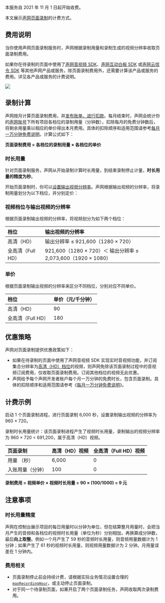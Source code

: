 <div class="alert note"> 本服务自 2021 年 11 月 1 日起开始收费。</div>

本文展示[声网页面录制](https://docs.agora.io/cn/cloud-recording/cloud_recording_webpage_mode?platform=RESTful)的计费方式。

## 费用说明

当你使用声网页面录制服务时，声网根据录制用量和录制生成的视频分辨率收取页面录制费用。

如果你在待录制的页面中使用了[声网音视频 SDK](https://docs.agora.io/cn/Interactive%20Broadcast/product_live?platform=Web)、[声网互动白板 SDK](https://docs.agora.io/cn/whiteboard/product_whiteboard?platform=Web) 或[声网云信令 SDK](https://docs.agora.io/cn/Real-time-Messaging/product_rtm?platform=Web) 等其他声网产品或服务，除页面录制费用外，还需要计算该产品或服务的费用。详见各产品或服务的计费说明。

![](https://web-cdn.agora.io/docs-files/1683358060072)

## 录制计算

声网按月计算页面录制费用，并[发布账单、进行扣款](https://docs.agora.io/cn/InteractiveBroadcast/faq/billing_account)。每月结束时，声网会统计你的[声网账号](https://docs.agora.io/cn/Agora%20Platform/get_appid_token?platform=All%20Platforms#创建-agora-账号)下所有项目各档位的录制用量（分钟数），扣除每月的免费分钟数后，将剩余用量乘以相应的单价得出本月费用。具体的扣除顺序和适用范围请参考[每月一万分钟免费说明](https://docs.agora.io/cn/Interactive%20Broadcast/faq/billing_free)。计算公式如下：

**页面录制费用 = 各档位的录制用量 × 各档位的单价**

### 时长用量

针对页面录制服务，声网从开始录制计算时长用量，到结束录制停止计量，**时长用量的精度为秒**。

开始页面录制时，你可以[设置输出视频分辨率](https://docs.agora.io/cn/cloud-recording/recording_video_profile?platform=RESTful)。声网根据输出视频的分辨率，将录制用量划分为以下档位，并分别定价：

### 视频档位与输出视频的分辨率

根据页面录制输出视频的分辨率，将视频划分为如下两个档位：

| 档位              | 输出视频的分辨率                                             |
| :---------------- | :----------------------------------------------------------- |
| 高清（HD）        | 输出分辨率 ≤ 921,600（1280 × 720）                           |
| 全高清（Full HD） | 921,600（1280 × 720）＜ 输出分辨率 ≤ 2,073,600（1920 × 1080） |

### 单价

根据页面录制输出视频的分辨率来区分不同档位，分别对应不同单价。

|  档位       | 单价（元/千分钟） |
| :---------------- | :--------- |
|  高清（HD） | 90                |
| 全高清（Full HD）        |        180           |

## 优惠策略

声网对页面录制提供优惠政策如下：

- 如果在待录制的页面中使用了声网音视频 SDK 实现实时音视频功能，并订阅集合分辨率为[高清（HD）档位](https://docs.agora.io/cn/InteractiveBroadcast/billing_rtc?platform=Web#阶梯单价)的视频，则声网免除该页面录制过程中的音视频订阅费用，仅收取页面录制费用。订阅其他档位的视频无此优惠。
- 声网给予每个声网开发者账户每个月一万分钟的免费时长，包含页面录制。具体的扣除顺序和适用范围请参考《[每月一万分钟免费说明](https://docs.agora.io/cn/faq/billing_free)》。

## 计费示例

启动 1 个页面录制进程，进行页面录制 6,000 秒，设置录制输出视频的分辨率为 960 × 720。

录制时长用量统计：该页面录制进程产生了视频时长用量，录制输出的视频分辨率为 960 × 720 = 691,200，属于高清（HD）视频。

| 页面录制         | 高清（HD）视频 | 全高清（Full HD）视频 |
| :--------------- | :------------- | :-------------------- |
| 用量 （秒）      | 6,000          | 0                     |
| 入账用量（分钟） | 100            | 0                     |

**录制费用 = 视频单价 × 视频时长用量 = 90 × (100/1000) = 9 元**

## 注意事项

### 时长用量精度

声网在控制台展示项目的每日用量时以分钟为单位，但在结算整月用量时，会把当月产生的音频和各档位的视频时长用量（单位为秒）分别相加，再换算成分钟数，最后**向上取整**。例如一个月产生了 59 秒的音频时长用量，则音频用量数据计为 1 分钟；如果产生了 61 秒的视频时长用量，则视频用量数据计为 2 分钟。月用量误差在 1 分钟内。

### 费用相关

- 页面录制停止前会持续计费，请根据实际业务情况设置合理的 [`maxRecordingHour`](https://docs.agora.io/cn/cloud-recording/cloud_recording_api_start?platform=RESTful#扩展服务设置)，或主动停止页面录制。
- 对于同一个待录制页面，如果开启了两个页面录制任务，声网收取两次录制费用。
